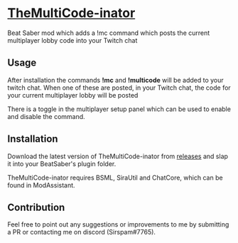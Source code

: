 # [TheMultiCode-inator](https://clips.twitch.tv/WealthyHungryAppleBudStar-kwPAcoffd0CAUzdz)
Beat Saber mod which adds a !mc command which posts the current multiplayer lobby code into your Twitch chat
## Usage
After installation the commands **!mc** and **!multicode** will be added to your twitch chat. When one of these are posted, in your Twitch chat, the code for your current multiplayer lobby will be posted

There is a toggle in the multiplayer setup panel which can be used to enable and disable the command.

## Installation
Download the latest version of TheMultiCode-inator from [releases](https://github.com/Sirspam/TheMultiCode-inator/releases) and slap it into your BeatSaber's plugin folder.

TheMultiCode-inator requires BSML, SiraUtil and ChatCore, which can be found in ModAssistant.
## Contribution
Feel free to point out any suggestions or improvements to me by submitting a PR or contacting me on discord (Sirspam#7765).
